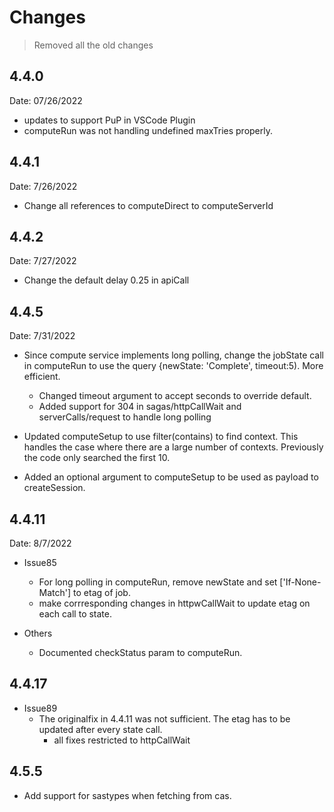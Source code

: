 # Changes

> Removed all the old changes

## 4.4.0

Date: 07/26/2022

- updates to support PuP in VSCode Plugin
- computeRun was not handling undefined maxTries properly.

## 4.4.1

Date: 7/26/2022

- Change all references to computeDirect to computeServerId

## 4.4.2

Date: 7/27/2022

- Change the default delay 0.25 in apiCall

## 4.4.5

Date: 7/31/2022

- Since compute service implements long polling, change the jobState call in computeRun to use the query {newState: 'Complete', timeout:5). More efficient.

  - Changed timeout argument to accept seconds to override default.
  - Added support for 304 in sagas/httpCallWait and serverCalls/request to handle long polling

- Updated computeSetup to use filter(contains) to find context. This handles the case where there are a large number of contexts. Previously the code only searched the first 10.

- Added an optional argument to computeSetup to be used as payload to createSession.

## 4.4.11

Date: 8/7/2022

- Issue85
  - For long polling in computeRun, remove newState and set ['If-None-Match'] to etag of job.
  - make corrresponding changes in httpwCallWait to update etag on each call to state.

- Others
  - Documented checkStatus param to computeRun.

## 4.4.17

- Issue89
  - The originalfix in 4.4.11 was not sufficient. The etag has to be updated after every state call.
    - all fixes restricted to httpCallWait

## 4.5.5

- Add support for sastypes when fetching from cas.